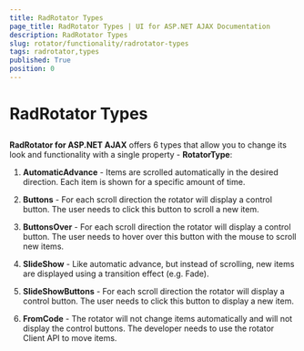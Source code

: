 ```yaml
---
title: RadRotator Types
page_title: RadRotator Types | UI for ASP.NET AJAX Documentation
description: RadRotator Types
slug: rotator/functionality/radrotator-types
tags: radrotator,types
published: True
position: 0
---
```


# RadRotator Types



## 

__RadRotator for ASP.NET AJAX__ offers 6 types that allow you to change its look and functionality with a single property - __RotatorType__:

1. __AutomaticAdvance__ - Items are scrolled automatically in the desired direction. Each item is shown for a specific amount of time.

1. __Buttons__ - For each scroll direction the rotator will display a control button. The user needs to click this button to scroll a new item.

1. __ButtonsOver__ - For each scroll direction the rotator will display a control button. The user needs to hover over this button with the mouse to scroll new items.

1. __SlideShow__ - Like automatic advance, but instead of scrolling, new items are displayed using a transition effect (e.g. Fade).

1. __SlideShowButtons__ - For each scroll direction the rotator will display a control button. The user needs to click this button to display a new item.

1. __FromCode__ - The rotator will not change items automatically and will not display the control buttons. The developer needs to use the rotator Client API to move items.


